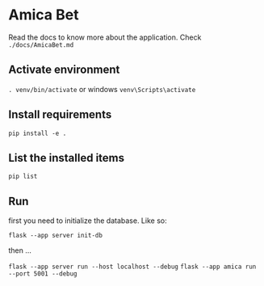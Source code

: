 # Amica Bet

Read the docs to know more about the application. Check `./docs/AmicaBet.md`

## Activate environment

`. venv/bin/activate` or windows `venv\Scripts\activate`

## Install requirements

`pip install -e .`

## List the installed items

`pip list`

## Run

first you need to initialize the database. Like so:

`flask --app server init-db`

then ...

`flask --app server run --host localhost --debug`
`flask --app amica run --port 5001 --debug`
